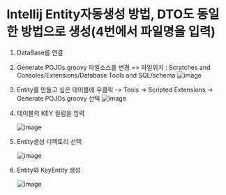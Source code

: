 # Intellij Entity자동생성 방법, DTO도 동일한 방법으로 생성(4번에서 파일명을 입력)

1. DataBase를 연결
2. Generate POJOs.groovy 파일소스를 변경
   => 파일위치 : Scratches and Consoles/Extensions/Database Tools and SQL/schema
   ![image](https://github.com/bm1201/OpenSource/assets/87167038/919a2437-668a-4759-a42e-0f57add4301f)

3. Entity를 만들고 싶은 테이블에 우클릭 -> Tools -> Scripted Extensions -> Generate POJOs.groovy 선택
   ![image](https://github.com/bm1201/OpenSource/assets/87167038/e533a31b-97d5-4aa1-9075-da89f620f668)
   
4. 테이블의 KEY 컬럼을 입력

   ![image](https://github.com/bm1201/OpenSource/assets/87167038/a6f2db5d-21e1-4911-a9b6-6acf4a85a195)
   
5. Entity생성 디렉토리 선택

   ![image](https://github.com/bm1201/OpenSource/assets/87167038/5b1642f6-836c-408b-80a3-0c7047e8b862)

6. Entity와 KeyEntity 생성

   ![image](https://github.com/bm1201/OpenSource/assets/87167038/45261263-f2ff-4f31-9108-73b715bddb60)
